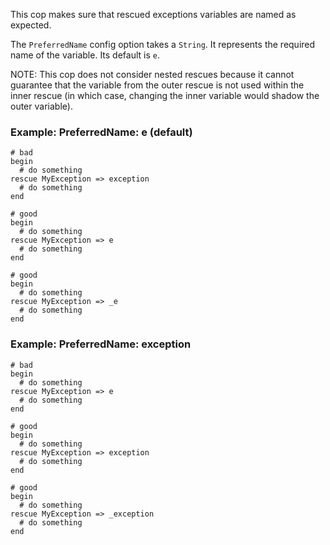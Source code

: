 This cop makes sure that rescued exceptions variables are named as
expected.

The `PreferredName` config option takes a `String`. It represents
the required name of the variable. Its default is `e`.

NOTE: This cop does not consider nested rescues because it cannot
guarantee that the variable from the outer rescue is not used within
the inner rescue (in which case, changing the inner variable would
shadow the outer variable).

### Example: PreferredName: e (default)
    # bad
    begin
      # do something
    rescue MyException => exception
      # do something
    end

    # good
    begin
      # do something
    rescue MyException => e
      # do something
    end

    # good
    begin
      # do something
    rescue MyException => _e
      # do something
    end

### Example: PreferredName: exception
    # bad
    begin
      # do something
    rescue MyException => e
      # do something
    end

    # good
    begin
      # do something
    rescue MyException => exception
      # do something
    end

    # good
    begin
      # do something
    rescue MyException => _exception
      # do something
    end
